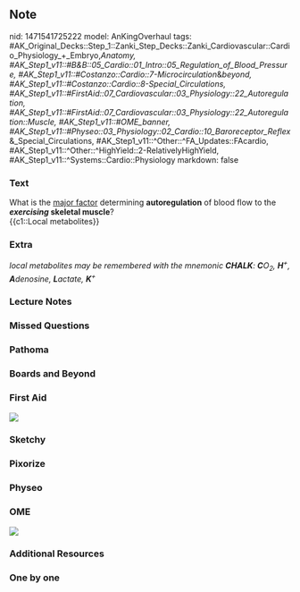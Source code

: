 ## Note
nid: 1471541725222
model: AnKingOverhaul
tags: #AK_Original_Decks::Step_1::Zanki_Step_Decks::Zanki_Cardiovascular::Cardio_Physiology_+_Embryo,_Anatomy, #AK_Step1_v11::#B&B::05_Cardio::01_Intro::05_Regulation_of_Blood_Pressure, #AK_Step1_v11::#Costanzo::Cardio::7-Microcirculation_&_beyond, #AK_Step1_v11::#Costanzo::Cardio::8-Special_Circulations, #AK_Step1_v11::#FirstAid::07_Cardiovascular::03_Physiology::22_Autoregulation, #AK_Step1_v11::#FirstAid::07_Cardiovascular::03_Physiology::22_Autoregulation::Muscle, #AK_Step1_v11::#OME_banner, #AK_Step1_v11::#Physeo::03_Physiology::02_Cardio::10_Baroreceptor_Reflex_&_Special_Circulations, #AK_Step1_v11::^Other::^FA_Updates::FAcardio, #AK_Step1_v11::^Other::^HighYield::2-RelativelyHighYield, #AK_Step1_v11::^Systems::Cardio::Physiology
markdown: false

### Text
<div>
  <div>
    What is the <u>major factor</u> determining
    <b>autoregulation</b> of blood flow to the <b><i>exercising</i>
    skeletal muscle</b>?
  </div>
  <div>
    {{c1::Local metabolites}}
  </div>
</div>

### Extra
<i>local metabolites may be remembered with the mnemonic</i>
<i><b>CHALK</b>: <b>C</b>O<sub>2</sub>, <b>H</b><sup>+</sup>,
<b>A</b>denosine, <b>L</b>actate, <b>K</b><sup>+</sup></i>

### Lecture Notes


### Missed Questions


### Pathoma


### Boards and Beyond


### First Aid
<img src="tmp_eXu7G.png">

### Sketchy


### Pixorize


### Physeo


### OME
<div class="ome-widget">
  <a href="https://onlinemeded.org?ref=anki"><img src=
  "_OME_AnkiFlashcards_General_3.png"></a>
</div>

### Additional Resources


### One by one

